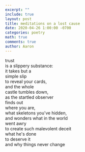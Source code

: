 ```yaml
---
excerpt: ""
include: true
layout: post
title: meditations on a lost cause 
date: 2020-04-26 1:00:00 -0700
categories: poetry
math: true
comments: true
author: Aaron
---
```


trust  
is a slippery substance:  
it takes but a  
simple slip  
to reveal your cards,  
and the whole  
castle tumbles down,  
as the startled observer  
finds out  
where you are,  
what skeletons you've hidden,  
and wonders what in the world  
went awry  
to create such malevolent deceit  
what he's done  
to deserve it  
and why things never change
